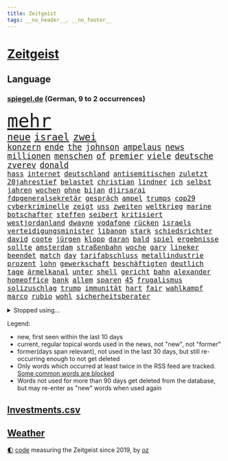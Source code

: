 ```yaml
---
title: Zeitgeist
tags: __no_header__, __no_footer__
---
```


# [Zeitgeist](https://oliz.io/zeitgeist/)

## Language

<h3><a href="https://www.spiegel.de" target="_blank">spiegel.de</a> (German, 9 to 2 occurrences)</h3>
<p style="font-family:monospace">
<span style="font-size:32pt"><a href="news_links.html#mehr" class="current">mehr</a></span>
<br>
<span style="font-size:17pt"><a href="news_links.html#neue" class="current">neue</a></span>
<span style="font-size:17pt"><a href="news_links.html#israel" class="current">israel</a></span>
<span style="font-size:17pt"><a href="news_links.html#zwei" class="current">zwei</a></span>
<br>
<span style="font-size:14pt"><a href="news_links.html#konzern" class="current">konzern</a></span>
<span style="font-size:14pt"><a href="news_links.html#ende" class="current">ende</a></span>
<span style="font-size:14pt"><a href="news_links.html#the" class="current">the</a></span>
<span style="font-size:14pt"><a href="news_links.html#johnson" class="current">johnson</a></span>
<span style="font-size:14pt"><a href="news_links.html#ampelaus" class="new">ampelaus</a></span>
<span style="font-size:14pt"><a href="news_links.html#news" class="current">news</a></span>
<span style="font-size:14pt"><a href="news_links.html#millionen" class="current">millionen</a></span>
<span style="font-size:14pt"><a href="news_links.html#menschen" class="current">menschen</a></span>
<span style="font-size:14pt"><a href="news_links.html#of" class="current">of</a></span>
<span style="font-size:14pt"><a href="news_links.html#premier" class="current">premier</a></span>
<span style="font-size:14pt"><a href="news_links.html#viele" class="current">viele</a></span>
<span style="font-size:14pt"><a href="news_links.html#deutsche" class="current">deutsche</a></span>
<span style="font-size:14pt"><a href="news_links.html#zverev" class="current">zverev</a></span>
<span style="font-size:14pt"><a href="news_links.html#donald" class="current">donald</a></span>
<br>
<span style="font-size:12pt"><a href="news_links.html#hass" class="current">hass</a></span>
<span style="font-size:12pt"><a href="news_links.html#internet" class="current">internet</a></span>
<span style="font-size:12pt"><a href="news_links.html#deutschland" class="current">deutschland</a></span>
<span style="font-size:12pt"><a href="news_links.html#antisemitischen" class="current">antisemitischen</a></span>
<span style="font-size:12pt"><a href="news_links.html#zuletzt" class="current">zuletzt</a></span>
<span style="font-size:12pt"><a href="news_links.html#20jahrestief" class="new">20jahrestief</a></span>
<span style="font-size:12pt"><a href="news_links.html#belastet" class="current">belastet</a></span>
<span style="font-size:12pt"><a href="news_links.html#christian" class="current">christian</a></span>
<span style="font-size:12pt"><a href="news_links.html#lindner" class="current">lindner</a></span>
<span style="font-size:12pt"><a href="news_links.html#ich" class="current">ich</a></span>
<span style="font-size:12pt"><a href="news_links.html#selbst" class="current">selbst</a></span>
<span style="font-size:12pt"><a href="news_links.html#jahren" class="current">jahren</a></span>
<span style="font-size:12pt"><a href="news_links.html#wochen" class="current">wochen</a></span>
<span style="font-size:12pt"><a href="news_links.html#ohne" class="current">ohne</a></span>
<span style="font-size:12pt"><a href="news_links.html#bijan" class="new">bijan</a></span>
<span style="font-size:12pt"><a href="news_links.html#djirsarai" class="current">djirsarai</a></span>
<span style="font-size:12pt"><a href="news_links.html#fdpgeneralsekretär" class="new">fdpgeneralsekretär</a></span>
<span style="font-size:12pt"><a href="news_links.html#gespräch" class="current">gespräch</a></span>
<span style="font-size:12pt"><a href="news_links.html#ampel" class="current">ampel</a></span>
<span style="font-size:12pt"><a href="news_links.html#trumps" class="current">trumps</a></span>
<span style="font-size:12pt"><a href="news_links.html#cop29" class="new">cop29</a></span>
<span style="font-size:12pt"><a href="news_links.html#cyberkriminelle" class="new">cyberkriminelle</a></span>
<span style="font-size:12pt"><a href="news_links.html#zeigt" class="current">zeigt</a></span>
<span style="font-size:12pt"><a href="news_links.html#uss" class="current">uss</a></span>
<span style="font-size:12pt"><a href="news_links.html#zweiten" class="current">zweiten</a></span>
<span style="font-size:12pt"><a href="news_links.html#weltkrieg" class="current">weltkrieg</a></span>
<span style="font-size:12pt"><a href="news_links.html#marine" class="current">marine</a></span>
<span style="font-size:12pt"><a href="news_links.html#botschafter" class="current">botschafter</a></span>
<span style="font-size:12pt"><a href="news_links.html#steffen" class="current">steffen</a></span>
<span style="font-size:12pt"><a href="news_links.html#seibert" class="new">seibert</a></span>
<span style="font-size:12pt"><a href="news_links.html#kritisiert" class="current">kritisiert</a></span>
<span style="font-size:12pt"><a href="news_links.html#westjordanland" class="current">westjordanland</a></span>
<span style="font-size:12pt"><a href="news_links.html#dwayne" class="new">dwayne</a></span>
<span style="font-size:12pt"><a href="news_links.html#vodafone" class="current">vodafone</a></span>
<span style="font-size:12pt"><a href="news_links.html#rücken" class="current">rücken</a></span>
<span style="font-size:12pt"><a href="news_links.html#israels" class="current">israels</a></span>
<span style="font-size:12pt"><a href="news_links.html#verteidigungsminister" class="current">verteidigungsminister</a></span>
<span style="font-size:12pt"><a href="news_links.html#libanon" class="current">libanon</a></span>
<span style="font-size:12pt"><a href="news_links.html#stark" class="current">stark</a></span>
<span style="font-size:12pt"><a href="news_links.html#schiedsrichter" class="current">schiedsrichter</a></span>
<span style="font-size:12pt"><a href="news_links.html#david" class="current">david</a></span>
<span style="font-size:12pt"><a href="news_links.html#coote" class="new">coote</a></span>
<span style="font-size:12pt"><a href="news_links.html#jürgen" class="current">jürgen</a></span>
<span style="font-size:12pt"><a href="news_links.html#klopp" class="current">klopp</a></span>
<span style="font-size:12pt"><a href="news_links.html#daran" class="current">daran</a></span>
<span style="font-size:12pt"><a href="news_links.html#bald" class="current">bald</a></span>
<span style="font-size:12pt"><a href="news_links.html#spiel" class="current">spiel</a></span>
<span style="font-size:12pt"><a href="news_links.html#ergebnisse" class="current">ergebnisse</a></span>
<span style="font-size:12pt"><a href="news_links.html#sollte" class="current">sollte</a></span>
<span style="font-size:12pt"><a href="news_links.html#amsterdam" class="current">amsterdam</a></span>
<span style="font-size:12pt"><a href="news_links.html#straßenbahn" class="current">straßenbahn</a></span>
<span style="font-size:12pt"><a href="news_links.html#woche" class="current">woche</a></span>
<span style="font-size:12pt"><a href="news_links.html#gary" class="current">gary</a></span>
<span style="font-size:12pt"><a href="news_links.html#lineker" class="new">lineker</a></span>
<span style="font-size:12pt"><a href="news_links.html#beendet" class="current">beendet</a></span>
<span style="font-size:12pt"><a href="news_links.html#match" class="current">match</a></span>
<span style="font-size:12pt"><a href="news_links.html#day" class="current">day</a></span>
<span style="font-size:12pt"><a href="news_links.html#tarifabschluss" class="new">tarifabschluss</a></span>
<span style="font-size:12pt"><a href="news_links.html#metallindustrie" class="new">metallindustrie</a></span>
<span style="font-size:12pt"><a href="news_links.html#prozent" class="current">prozent</a></span>
<span style="font-size:12pt"><a href="news_links.html#lohn" class="current">lohn</a></span>
<span style="font-size:12pt"><a href="news_links.html#gewerkschaft" class="current">gewerkschaft</a></span>
<span style="font-size:12pt"><a href="news_links.html#beschäftigten" class="current">beschäftigten</a></span>
<span style="font-size:12pt"><a href="news_links.html#deutlich" class="current">deutlich</a></span>
<span style="font-size:12pt"><a href="news_links.html#tage" class="current">tage</a></span>
<span style="font-size:12pt"><a href="news_links.html#ärmelkanal" class="current">ärmelkanal</a></span>
<span style="font-size:12pt"><a href="news_links.html#unter" class="current">unter</a></span>
<span style="font-size:12pt"><a href="news_links.html#shell" class="current">shell</a></span>
<span style="font-size:12pt"><a href="news_links.html#gericht" class="current">gericht</a></span>
<span style="font-size:12pt"><a href="news_links.html#bahn" class="current">bahn</a></span>
<span style="font-size:12pt"><a href="news_links.html#alexander" class="current">alexander</a></span>
<span style="font-size:12pt"><a href="news_links.html#homeoffice" class="current">homeoffice</a></span>
<span style="font-size:12pt"><a href="news_links.html#bank" class="current">bank</a></span>
<span style="font-size:12pt"><a href="news_links.html#allem" class="current">allem</a></span>
<span style="font-size:12pt"><a href="news_links.html#sparen" class="current">sparen</a></span>
<span style="font-size:12pt"><a href="news_links.html#45" class="current">45</a></span>
<span style="font-size:12pt"><a href="news_links.html#frugalismus" class="new">frugalismus</a></span>
<span style="font-size:12pt"><a href="news_links.html#solizuschlag" class="new">solizuschlag</a></span>
<span style="font-size:12pt"><a href="news_links.html#trump" class="current">trump</a></span>
<span style="font-size:12pt"><a href="news_links.html#immunität" class="current">immunität</a></span>
<span style="font-size:12pt"><a href="news_links.html#hart" class="current">hart</a></span>
<span style="font-size:12pt"><a href="news_links.html#fair" class="current">fair</a></span>
<span style="font-size:12pt"><a href="news_links.html#wahlkampf" class="current">wahlkampf</a></span>
<span style="font-size:12pt"><a href="news_links.html#marco" class="current">marco</a></span>
<span style="font-size:12pt"><a href="news_links.html#rubio" class="new">rubio</a></span>
<span style="font-size:12pt"><a href="news_links.html#wohl" class="current">wohl</a></span>
<span style="font-size:12pt"><a href="news_links.html#sicherheitsberater" class="current">sicherheitsberater</a></span>
</p>
<details>
<summary>Stopped using...</summary>
<p class="former" style="font-size:12pt">
chelsea(1483) 2015(1482) fliegen(1482) geflüchtete(1482) normal(1482) bereich(1481) trat(1481) unternehmer(1481) verstorbenen(1481) analyse(1480) bundesamt(1480) erfolge(1480) kriminellen(1480) mario(1480) mutmaßlich(1480) tieren(1480) verschiedene(1480) altes(1478) smartphone(1478) entdeckung(1477) präsentieren(1477) behörde(1476) jedem(1476) juden(1476) rassistisch(1476) versuchten(1476) wünschen(1476) österreichs(1476) digitalisierung(1475) geschlagen(1475) wichtigste(1475) blieben(1474) solidarität(1474) tobt(1474) verschiebt(1474) 65(1473) bremer(1473) keller(1473) prüfung(1473) warschau(1473) zeichnet(1473) bedenken(1472) forderte(1472) guter(1472) tokio(1472) bestimmt(1471) fußballprofi(1471) verbindung(1471) zinsen(1471) erlassen(1470) schuss(1470) zuständige(1470) börse(1469) problemen(1469) vorjahr(1469) wiederholt(1469) rand(1468) handelt(1467) lügen(1467) stärke(1467) verhindert(1467) beinahe(1466) beiträge(1466) fortgesetzt(1466) hotels(1466) leitet(1466) springt(1466) ebenso(1465) ermittlern(1465) manuel(1465) still(1465) debatten(1464) verbindet(1464) 2030(1463) 32(1463) abgehört(1463) rollen(1462) belegen(1461) erfüllt(1461) lücke(1461) mercedes(1461) verkaufen(1461) führenden(1459) näher(1459) distanz(1458) holocaust(1458) offenbart(1455) pkw(1455) enge(1454) tiefen(1453) spitzenreiter(1452) öffentliche(1449) umgeht(1448) landet(1446) karten(1445) geblieben(1435) überfordert(1428) palästinenser(1423) farbe(1421) verdoppelt(1421) westliche(1365) lehrerin(1352) politikern(1313) banken(1281) fußballnationalmannschaft(1270) jahresende(1235) drohende(1234) zerstörte(1213) zugestimmt(1197) insbesondere(1194) erfolgreichste(1180) entlastung(1172) befürwortet(1164) erkrankte(1162) übertragen(1160) angestellten(1147) king(1144) fifa(1140) straftaten(1116) eingeführt(1113) spezielle(1110) bekannteste(1081) militärischen(1069) akw(1059) kiews(1056) verabschieden(1048) ärztin(1048) propaganda(1029) genehmigt(1025) krim(1021) desto(1017) spaltung(1005) gezwungen(1003) verwaltung(988) betreibt(980) gestärkt(965) ankommt(963) erneuerbare(963) wiederaufbau(941) beben(938) nationalelf(933) 48(927) umstände(908) harter(894) unterliegt(894) exuspräsident(890) weltverband(885) verklagen(881) andrew(868) grün(858) zuwanderung(857) erntet(854) älter(854) geste(842) weitergehen(840) aufgaben(834) globalen(824) notruf(811) raten(802) 63(793) begrenzen(793) stephan(786) talkshow(778) ereignet(776) quer(764) vaters(759) angreifen(753) hit(749) sauber(747) staatsanwalt(747) erfüllen(739) großeinsatz(739) rückstand(734) schwarzer(734) beantragen(721) äußerung(718) tabu(709) staates(703) wechselte(697) dfbelf(695) colorado(692) airbus(690) anscheinend(690) strafanzeige(690) wein(688) verschafft(680) muster(679) rammt(676) jung(664) rüstet(661) ansicht(657) perspektive(652) gedenken(651) miete(645) zwingt(643) initiative(640) fahrbahn(638) islamistischen(638) verdächtigt(638) berge(632) niederländischen(630) kleinere(625) karin(620) vermeintliche(620) 150000(619) brauche(614) 2007(610) alonso(610) instituts(610) gedanken(607) legalisierung(598) optionen(585) geschehen(582) kippen(581) denkmal(578) geflüchtet(577) genaue(576) wohnen(574) deutlicher(560) fußballverband(557) durchgesetzt(552) luxus(550) jagen(547) erging(544) forscherin(543) katrin(535) kredite(529) protestierten(524) fossile(523) kopenhagen(509) einbestellt(505) wirtschaftlich(505) moschee(497) ralf(493) obersten(491) überlegen(486) langjährigen(485) lebend(483) fußballem(480) weisen(476) pass(475) flieger(473) hunde(467) arbeitslosen(465) aufgrund(465) staus(463) palästinensische(457) nächster(452) erschien(451) psyche(449) entstand(446) unerwartet(446) kindesmissbrauch(445) airport(442) torwart(441) ausnahmezustand(438) innere(437) wirbel(436) riesiges(433) digitalen(432) asylsuchende(430) drehte(430) xabi(429) amerikanischen(424) flüsse(422) bbc(421) momente(420) trinken(413) achtzigerjahren(412) verfahrens(408) chile(405) archäologen(403) oppositionspolitiker(402) rotes(401) sicherheitslage(401) harsche(399) gearbeitet(393) berüchtigte(392) isst(392) verliebt(391) weinen(390) sanitäter(388) gedächtnis(383) demos(381) 22jährige(380) veröffentlichung(379) vierjährige(378) kritischen(374) angegangen(365) hamasangriff(365) kilometern(365) betonte(363) tipp(357) generalstaatsanwaltschaft(355) jüdinnen(352) abfall(347) barbara(346) aufwand(344) kulturszene(343) fluggäste(341) friedlich(339) hamasmassaker(339) bundeskartellamt(334) beendete(333) geschenkt(330) anstehenden(329) psychologe(328) ryan(326) chan(325) ließe(325) raketenangriff(325) usdemokraten(322) demnächst(319) notfall(318) ausgleich(317) weiblich(317) riesigen(313) wahre(313) erinnerung(307) oslo(307) ostdeutsche(302) dreyer(301) luxemburg(301) abgefeuert(300) vorsitz(300) to(298) kinderpornografie(291) abermals(288) rutscht(287) ordentlich(285) format(281) gesundheitszustand(281) langes(279) badenwürttembergischen(278) meere(276) minus(276) dreharbeiten(274) musikerin(273) sony(271) boykottiert(270) elton(268) girls(264) potsdamer(264) original(263) rechtens(261) vergewaltigungen(261) besetztes(259) nationalsozialismus(256) populisten(251) innerlich(250) auslösen(249) hing(249) lebenswerk(249) leichtathletik(249) solches(249) gäbe(246) garweg(245) lösten(245) mount(245) jahrestag(240) auslöser(236) eukommissionspräsidentin(236) supermärkte(236) meistertitel(235) pferde(235) verlorene(235) rihanna(234) north(233) seltsamen(233) urteilte(232) agenda(231) fotografiert(231) spitzen(231) gewalttat(230) blutbad(229) kitchen(227) beruflich(225) aufgearbeitet(224) drohe(224) gelöscht(224) wahren(223) kippte(221) philosophie(221) obergrenze(220) abgrund(218) langweilig(216) westdeutschland(215) dürfe(214) passagieren(213) tvduell(213) widmet(213) kriegsführung(210) überfahrt(209) brachen(207) motor(207) einbruch(205) riskante(205) space(205) afdabgeordneter(204) grundlegende(204) israelgazakonflikt(204) übergriffen(204) bekannter(203) hirnforschung(203) unseres(203) statistische(202) schriftstellerin(200) getreten(198) fünfjähriger(197) vehement(197) grandiosen(196) ehrenpräsident(195) transportiert(195) ungarischen(195) einheimische(194) fronten(192) techniken(191) brände(190) akteure(188) beeindruckt(188) etappe(188) zivilgesellschaft(188) event(187) hochhaus(187) relativ(187) weber(186) prämien(185) kapazität(184) zuwachs(184) 74jährigen(183) beleidigung(183) düsseldorfer(183) jahrhunderts(183) aufhebung(181) wahlheimat(181) ablauf(180) angelegte(180) diplomatischen(180) dschihadisten(179) gezielten(178) regelung(178) euphorie(177) kontrollen(177) nadal(177) rapstar(175) chemotherapie(174) einbrecher(174) virologe(174) erlebten(173) opas(173) stephen(173) attentats(171) leitete(171) abgeschaltet(168) bundeskabinett(168) verpassten(168) jubelten(167) begrenzten(166) champagner(166) nase(166) girl(165) impfstoffe(164) klo(164) vermitteln(164) jenna(162) magischen(162) verleumdung(162) lebenserwartung(161) wahlkämpfer(161) flop(160) mitgefühl(160) reiz(160) schwamm(160) spitzenkandidatin(160) ausbreitung(159) blutigen(159) erprobung(158) reul(158) beachtliche(157) 39jährige(156) beschließen(156) entzündet(156) gefährliches(156) m(156) nacheinander(156) brutalen(155) s(154) schütze(154) verbrenneraus(154) deepmind(153) unterzeichnet(153) absagen(151) eingesperrt(151) eras(151) wichtigster(151) 66(150) einsatzkräften(150) hilton(150) linearen(150) ameisen(149) angebracht(149) blunt(149) reynolds(149) ausgegangen(148) jubel(148) umständen(148) vorgeschichte(147) safe(146) veronika(146) verteilen(146) abwehrspieler(145) evakuierungen(145) beruhigt(144) steuereinnahmen(144) wählte(144) normaler(142) bewegende(141) feuerwerkskörper(141) buchtipp(140) kollegin(140) kurswechsel(140) münchens(140) reichsbürgergruppe(140) sonja(140) anfangs(139) herum(139) nrwinnenminister(139) tourist(139) fitness(138) gemeint(138) neunzigerjahre(138) symbolischen(138) führer(137) beeindrucken(136) unterstellt(136) blauen(135) diejenigen(135) ermordeten(134) cockpit(133) marktplatz(133) sportart(133) faktor(132) franken(132) halyna(132) hutchins(132) royal(132) ausgebuht(131) fassung(131) koma(131) kriegsgebiet(131) lauterbachs(131) schwächer(129) gebissen(128) heimgesucht(128) magie(128) gelitten(127) komitee(126) ohr(126) tragische(126) zuerst(126) atem(125) behält(125) verfeindeten(125) 106(124) annika(124) bundeskriminalamt(124) dame(124) erlebnis(124) grünenabgeordnete(124) rex(124) talent(124) tyrannosaurus(124) diesel(123) einzelhandel(123) interaktiven(123) naomi(123) nostalgie(122) abgerissen(121) fahrlässig(121) gewaltfreie(121) einzelheiten(120) gündoğan(119) i̇lkay(119) kanzlei(119) popsängerin(117) verreisen(117) banker(116) immobilienkrise(116) friedensgespräche(115) kümmern(115) mob(115) bände(114) erfinden(114) glaubwürdig(114) beziehen(113) miriam(113) seenotrettung(113) tödliches(113) zimmer(113) eustrafzölle(112) fußballtransfers(112) geschehnisse(112) häufigsten(112) kalt(112) stabilität(112) 88(111) gewählte(111) neuartigen(111) geklappt(110) usmilitär(110) griechischer(109) krankenwagen(109) länderspiele(109) anhalten(108) bestellungen(108) erfolglos(108) gezeugt(108) verfehlt(108) erkunden(107) fachmann(107) hauptverdächtiger(107) kremlkritiker(107) scheuen(107) indianapolis(106) 30jährige(105) hamaskommandeur(105) geschleppt(104) hausmittel(104) k(104) alltags(103) flüssigkeit(103) chipfabrik(102) geltenden(102) tirol(102) schmerzhafte(101) tvdebatte(101) weltpremiere(101) rechtfertigt(100) inlandsgeheimdienst(99) klamroth(99) zivilbevölkerung(99) flughafens(98) glücklicher(98) windgeschwindigkeiten(98) zutiefst(98) altern(97) masoud(97) neulinge(97) pezeshkian(97) bann(96) clips(96) exnationalspieler(96) innenstadt(96) engere(95) erzeugen(95) reste(95) viereinhalb(95) breit(94) brutalität(94) jackman(94) turnen(94) coldplay(93) demiral(93) merih(93) wolfsgruß(93) cdumann(92) tarifverhandlungen(92) verbrennungen(92) ardprogramm(91) eigentliche(91) erpressung(91) gelbes(91) gewütet(91) probe(91) prämie(91) sicherheitsmitarbeiter(91) übersehen(91) impfstoff(90) kartenspiele(90) merkt(90) niedrigere(90) weltmeisterin(90) a1(89) esa(89) grandslamtitel(89) israelhass(89) magazins(89) momentan(89) ortstermin(89) überfiel(89) delegierte(88) mocromafia(88) zauberte(88) außenpolitiker(87) bahnübergang(87) oberfranken(87) rust(87) brauchte(86) messerstichen(86) sofortigen(86) verstopfte(86) willi(86) auffallend(85) bundeskanzlerin(85) funktion(85) ices(85) moderat(85) moderiert(85) note(85) tattoo(85) tatwaffe(85) akademie(84) ausbrechen(84) bless(84) butler(84) empfänger(84) ermorden(84) god(84) innerparteilicher(84) riese(84) vermächtnis(84) ablaufen(83) ahmed(83) austausch(83) beigesetzt(83) fanmeile(83) flimmert(83) gottes(83) kunstrasen(83) luftschläge(83) rückfall(83) yoga(83) ermordete(82) erwärmung(82) 77jährige(81) beschäftigung(81) demokratiefeinde(81) goldmedaille(81) kinderbetreuung(81) unbeschrankten(81) widmete(81) freundschaften(80) hüten(80) rechtsextremistischen(80) ron(80) 1971(79) gewaltbereitschaft(79) mitt(79) romney(79) sechzigerjahre(79) hügel(78) identifikation(78) montage(78) 1993(77) dagmar(77) forscherteam(77) hingelegt(77) manzel(77) skateboard(77) söldnertums(77) arbeitskräften(76) längerer(76) saale(76) zukommen(76) beliefern(75) homophoben(75) nicolás(75) pakt(75) pflegen(75) schmackhafte(75) weißer(75) bandidos(74) body(74) metin(74) nordkoreaner(74) verhängen(74) hauptquartier(73) statistisches(73) autobombe(72) drohnenattacke(72) eingeführte(72) element(72) elsass(72) jahresgehalt(72) orban(72) reichlich(72) ableger(71) heißluftballon(71) raubte(71) reformierte(71) sozialistische(71) stegner(71) thesen(71) unbesetzt(71) vorgesorgt(71) zwiespalt(71) annehmen(70) bodenständiger(70) bundesgericht(70) davis(70) elektrolimousine(70) ferieninsel(70) hamasterroristen(70) quere(70) uspräsidentschaft(70) versprach(70) debütalbum(69) group(69) merlot(69) mysteriös(69) politskandale(69) 82(68) gepflogenheiten(68) gezielte(68) träumte(68) verhaltens(68) verlusten(68) gefangenenaustausch(67) meeresschutz(67) seziert(67) sperrt(67) streitfragen(67) wirren(67) übelkeit(67) bewies(66) fischen(66) rügt(66) schlimmeres(66) schwesig(65) viren(65) wahrgenommen(65) walz(65) wetters(65) antiregierungsprotesten(64) ausgebildeten(64) friedensnobelpreis(64) harmlose(64) schnäppchen(64) unübersichtlich(64) verbrauchen(64) verpasste(64) würdigte(64) azubistellen(63) drauf(63) jackie(63) neutrale(63) standard(63) thore(63) verweis(63) finalen(62) bloßem(61) charts(61) dienstleistungen(61) geschockt(61) grassiert(61) kinofilm(61) löscharbeiten(61) selbstständig(61) terrors(61) vergangen(61) verlass(61) anstrengung(60) asylbewerbern(60) chemnitz(60) doof(60) dschihadismus(60) gebiets(60) haustier(60) jüngster(60) menschlichkeit(60) mitreisenden(60) palästinensischer(60) polarlichter(60) schlammlawinen(60) sexistisch(60) straßenschlachten(60) sympathischer(60) traumjob(60) trinity(60) usamerikanern(60) übernahm(60) anzuschauen(59) busunfall(59) fußgängerzonen(59) konventionen(59) prangern(59) verursachen(59) blauhelmsoldaten(58) exrafterroristen(58) israelirankonflikt(58) kurzvideoplattform(58) vorlesen(58) blinde(57) hilfsleistungen(57) straßenzüge(57) szenario(57) uswissenschaftler(57) burkhard(56) entsorgung(56) niedersächsische(56) auswanderer(55) fdpfraktionschef(55) preisträgerin(55) präsidiums(55) zürcherbrüder(55) begibt(54) blinden(54) folterstaat(54) fotograf(54) nächten(54) sahen(54) supp(54) vehemenz(54) bilderbücher(53) römisches(53) brosnan(52) familienvater(52) heißesten(52) intelchipfabrik(52) pierce(52) dosen(51) harren(51) naturkatastrophe(51) schlepper(51) vergewaltigungsvorwürfen(51) verstand(51) zahnbürsten(51) zinssenkung(51) öltanker(51) 350000(50) export(50) peinliche(50) profiteure(50) umfassend(50) äh(50) acker(49) entziehen(49) erschafft(49) gewaltbereit(49) twitternachfolger(49) verrückter(49) beispiellose(48) duisburger(48) irreguläre(48) offenbarung(48) riskanten(48) trügerisch(48) finanzwelt(47) gendergerechte(47) gier(47) ineinander(47) sheriff(47) simples(47) grabkammer(46) parteifreund(46) selbstbewussten(46) wahlkampagne(46) wiederbelebt(46) kleinkind(45) wirbelt(45) geweigert(44) langsamer(44) rechtswidrig(44) cduparteichef(43) erfuhren(43) instrumentalisiert(43) neuheiten(43) systeme(43) exklusive(42) kambodscha(42) maren(42) oktoberfest(42) zweites(42) brennend(41) erreger(41) hastig(41) kairo(41) kaution(41) liebhaber(41) repressionen(41) tusk(41) zusammentun(41) brandy(40) branntwein(40) carolin(40) lokführer(40) player(40) felder(39) hailie(39) inneren(39) tierchen(39) unschädlich(39) wiesn(39) besatzungsmitglieder(38) podcasts(38) werkzeug(38) wäsche(38) dopingsperre(37) hochburg(37) konsequenz(37) marmoush(37) neustadt(37) vušković(37) 47jährige(36) met(36) netze(36) notwendig(36) poetische(36) überfüllten(36) fahndung(35) fehlendes(35) friedenstruppen(35) hamann(35) jauch(35) nationalratswahl(35) quallen(35) spö(35) verunglückten(35) gerichtshofs(34) millionenpublikum(34) ukrainenews(34) eberl(33) kabel(33) kleinstpartei(33) polizeiauto(33) ramstein(33) wahrhaben(33) befunden(32) cduabgeordnete(32) dunkle(32) durchgewunken(32) kahlschlag(32) kopie(32) leidtragende(32) mutigen(32) berichteten(31) cochefin(31) einkaufen(31) gescheiterten(31) heulen(31) auslandsreise(30) diplomatie(30) exrafterrorist(30) modern(30) shootingstar(30) sotschi(30) vorstellbar(30) übertölpeln(30) bescheiden(29) eindämmen(29) hoffte(29) schlüssel(29) stunts(29) bemerkung(28) brandattacke(28) essverhalten(28) goldmedaillen(28) nachgehen(28) pierre(28) tropischen(28) beate(27) exprofis(27) freundlichkeit(27) geliebten(27) antisemitisch(26) einkommens(26) fluchtministerin(26) infiziert(26) niedrige(26) polizeigewerkschaft(26) rioja(26) sicherheitskonferenz(26) sozialpädagogin(26) begeisterte(25) chemie(25) geschlossenheit(25) krefeld(25) nordmazedonien(25) fabriken(24) gelungenes(24) grausame(24) nathalie(24) philippinische(24) rocker(24) schwerverbrecher(24) schwieriges(24) irgendwie(23) na(23) tiktokstar(23) viralen(23) kräftemessen(22) musikvideo(22) nachlesen(22) rockstar(22) ufer(22) unbeeindruckt(22) vorführung(22) zusammenpasst(22) judenhass(21) visionen(21) voigt(21) österreichwahl(21) aggressor(20) bonus(20) brennbarer(20) rentenreform(20) schwerste(20) bestand(19) erich(19) genitalverstümmelung(19) hauchdünn(19) kolonialismus(19) ammoniumnitrat(18) autofahrern(18) euweit(18) gray(18) kolonialisten(18) ladung(18) monats(18) mossad(18) offenheit(18) ruby(18) sue(18) verbotenen(18) zeitz(18) beschwört(17) bomber(17) marketing(17) misere(17) niedergang(17) pagerattacke(17) plakat(17) polizeibeamten(17) widersprach(17) abzuwehren(16) chipfabriken(16) grünheide(16) kolonie(16) rauchfrei(16) schularick(16) 58jährige(15) 74jähriger(15) dokumentierte(15) fortuna(15) neuseeländischen(15) christliche(14) flügeln(14) kitastreik(14) oberstes(14) strafbefehl(14) tornados(14) tüfteln(14) 43jährige(13) asylanträge(13) fernsehpreis(13) fische(13) gegensätze(13) ignorierte(13) landstrich(13) photographer(13) sally(13) volkswagens(13) year(13) brett(12) demis(12) erzbischof(12) garfield(12) klimaaktivistin(12) kopfgeld(12) memoiren(12) tanzt(12) everest(11) stellungen(11) wirke(11)
</p>
</details>
<p>Legend:
<ul>
<li><span class="new">new</span>, first seen within the last 10 days</li>
<li><span class="current">current</span>, regular topical words used in the news, not "new", not "former"</li>
<li><span class="former">former(days span relevant)</span>, not used in the last 30 days, but still re-occurring enough to not get deleted</li>
<li>Only words which occurred at least twice in the RSS feed are tracked. <a href="language/filters.py">Some common words are blocked</a></li>
<li>Words not used for more than 90 days get deleted from the database, but may re-enter as "new" words when used again</li>
</ul>
</p>

## [Investments](investments.html)[.csv](investments.csv)

## [Weather](weather.html)

<footer>
<a href="javascript:toggleTheme()" class="nav">🌓</a>
<a href="https://github.com/ooz/zeitgeist">code</a> measuring the Zeitgeist since 2019, by <a href="https://oliz.io">oz</a>
</footer>
